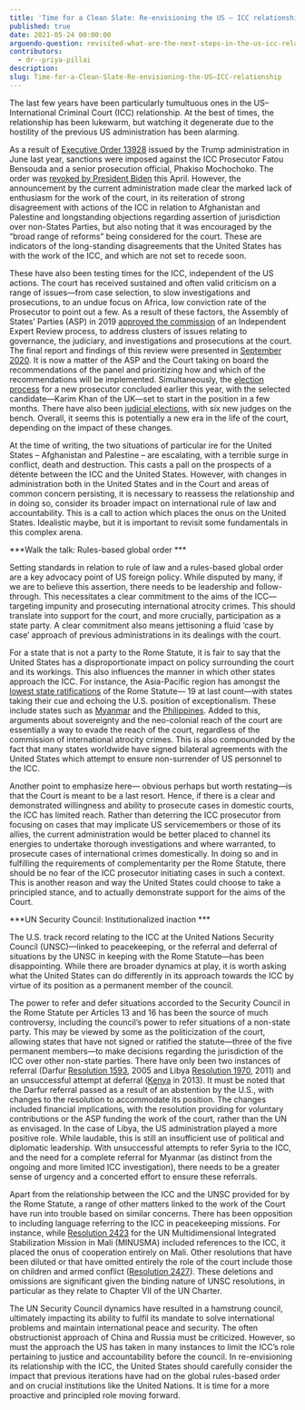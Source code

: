 ```yaml
---
title: 'Time for a Clean Slate: Re-envisioning the US – ICC relationship'
published: true
date: 2021-05-24 00:00:00
arguendo-question: revisited-what-are-the-next-steps-in-the-us-icc-relationship
contributors:
  - dr--priya-pillai
description:
slug: Time-for-a-Clean-Slate-Re-envisioning-the-US–ICC-relationship
---
```


The last few years have been particularly tumultuous ones in the US–International Criminal Court (ICC) relationship. At the best of times, the relationship has been lukewarm, but watching it degenerate due to the hostility of the previous US administration has been alarming.

As a result of [Executive Order 13928](https://www.federalregister.gov/documents/2020/06/15/2020-12953/blocking-property-of-certain-persons-associated-with-the-international-criminal-court) issued by the Trump administration in June last year, sanctions were imposed against the ICC Prosecutor Fatou Bensouda and a senior prosecution official, Phakiso Mochochoko. The order was [revoked by President Biden](https://www.state.gov/ending-sanctions-and-visa-restrictions-against-personnel-of-the-international-criminal-court/) this April. However, the announcement by the current administration made clear the marked lack of enthusiasm for the work of the court, in its reiteration of strong disagreement with actions of the ICC in relation to Afghanistan and Palestine and longstanding objections regarding assertion of jurisdiction over non-States Parties, but also noting that it was encouraged by the “broad range of reforms” being considered for the court. These are indicators of the long-standing disagreements that the United States has with the work of the ICC, and which are not set to recede soon.

These have also been testing times for the ICC, independent of the US actions. The court has received sustained and often valid criticism on a range of issues—from case selection, to slow investigations and prosecutions, to an undue focus on Africa, low conviction rate of the Prosecutor to point out a few. As a result of these factors, the Assembly of States’ Parties (ASP) in 2019 [approved the commission](https://asp.icc-cpi.int/iccdocs/asp_docs/ASP18/ICC-ASP-18-Res7-ENG.pdf) of an Independent Expert Review process, to address clusters of issues relating to governance, the judiciary, and investigations and prosecutions at the court. The final report and findings of this review were presented in [September 2020](https://asp.icc-cpi.int/iccdocs/asp_docs/ASP19/IER-Final-Report-ENG.pdf). It is now a matter of the ASP and the Court taking on board the recommendations of the panel and prioritizing how and which of the recommendations will be implemented. Simultaneously, the [election process](https://asp.icc-cpi.int/en_menus/asp/elections/prosecutor/Pages/2021Results.aspx) for a new prosecutor concluded earlier this year, with the selected candidate—Karim Khan of the UK—set to start in the position in a few months. There have also been [judicial elections](https://asp.icc-cpi.int/en_menus/asp/elections/judges/2020/Pages/Results.aspx), with six new judges on the bench. Overall, it seems this is potentially a new era in the life of the court, depending on the impact of these changes.&nbsp;

At the time of writing, the two situations of particular ire for the United States – Afghanistan and Palestine – are escalating, with a terrible surge in conflict, death and destruction. This casts a pall on the prospects of a détente between the ICC and the United States. However, with changes in administration both in the United States and in the Court and areas of common concern persisting, it is necessary to reassess the relationship and in doing so, consider its broader impact on international rule of law and accountability. This is a call to action which places the onus on the United States. Idealistic maybe, but it is important to revisit some fundamentals in this complex arena.

***Walk the talk: Rules-based global order ***

Setting standards in relation to rule of law and a rules-based global order are a key advocacy point of US foreign policy. While disputed by many, if we are to believe this assertion, there needs to be leadership and follow-through. This necessitates a clear commitment to the aims of the ICC— targeting impunity and prosecuting international atrocity crimes. This should translate into support for the court, and more crucially, participation as a state party. A clear commitment also means jettisoning a fluid ‘case by case’ approach of previous administrations in its dealings with the court.

For a state that is not a party to the Rome Statute, it is fair to say that the United States has a disproportionate impact on policy surrounding the court and its workings. This also influences the manner in which other states approach the ICC. For instance, the Asia-Pacific region has amongst the [lowest state ratifications](https://asp.icc-cpi.int/en_menus/asp/states%20parties/pages/the%20states%20parties%20to%20the%20rome%20statute.aspx) of the Rome Statute— 19 at last count—with states taking their cue and echoing the U.S. position of exceptionalism. These include states such as [Myanmar](https://www.reuters.com/article/us-myanmar-rohingya-court/myanmar-says-seriously-concerned-over-war-crimes-prosecutor-move-on-rohingya-jurisdiction-idUSKBN1HK1QA) and the [Philippines](https://www.washingtonpost.com/world/asia_pacific/philippines-leaves-international-criminal-court-as-duterte-probe-underway/2019/03/18/f929d1b6-4952-11e9-93d0-64dbcf38ba41_story.html). Added to this, arguments about sovereignty and the neo-colonial reach of the court are essentially a way to evade the reach of the court, regardless of the commission of international atrocity crimes. This is also compounded by the fact that many states worldwide have signed bilateral agreements with the United States which attempt to ensure non-surrender of US personnel to the ICC.

Another point to emphasize here— obvious perhaps but worth restating—is that the Court is meant to be a last resort. Hence, if there is a clear and demonstrated willingness and ability to prosecute cases in domestic courts, the ICC has limited reach. Rather than deterring the ICC prosecutor from focusing on cases that may implicate US servicemembers or those of its allies, the current administration would be better placed to channel its energies to undertake thorough investigations and where warranted, to prosecute cases of international crimes domestically. In doing so and in fulfilling the requirements of complementarity per the Rome Statute, there should be no fear of the ICC prosecutor initiating cases in such a context. This is another reason and way the United States could choose to take a principled stance, and to actually demonstrate support for the aims of the Court.

***UN Security Council: Institutionalized inaction ***

The U.S. track record relating to the ICC at the United Nations Security Council (UNSC)—linked to peacekeeping, or the referral and deferral of situations by the UNSC in keeping with the Rome Statute—has been disappointing. While there are broader dynamics at play, it is worth asking what the United States can do differently in its approach towards the ICC by virtue of its position as a permanent member of the council.

The power to refer and defer situations accorded to the Security Council in the Rome Statute per Articles 13 and 16 has been the source of much controversy, including the council’s power to refer situations of a non-state party. This may be viewed by some as the politicization of the court, allowing states that have not signed or ratified the statute—three of the five permanent members—to make decisions regarding the jurisdiction of the ICC over other non-state parties. There have only been two instances of referral (Darfur [Resolution 1593](https://www.securitycouncilreport.org/atf/cf/%7b65BFCF9B-6D27-4E9C-8CD3-CF6E4FF96FF9%7d/Darfur%20SRES1593.pdf), 2005 and Libya [Resolution 1970](https://www.securitycouncilreport.org/atf/cf/%7b65BFCF9B-6D27-4E9C-8CD3-CF6E4FF96FF9%7d/Libya%20S%20RES%201970.pdf), 2011) and an unsuccessful attempt at deferral ([Kenya](https://www.securitycouncilreport.org/atf/cf/%7B65BFCF9B-6D27-4E9C-8CD3-CF6E4FF96FF9%7D/s_2013_624.pdf) in 2013). It must be noted that the Darfur referral passed as a result of an abstention by the U.S., with changes to the resolution to accommodate its position. The changes included financial implications, with the resolution providing for voluntary contributions or the ASP funding the work of the court, rather than the UN as envisaged. In the case of Libya, the US administration played a more positive role. While laudable, this is still an insufficient use of political and diplomatic leadership. With unsuccessful attempts to refer Syria to the ICC, and the need for a complete referral for Myanmar (as distinct from the ongoing and more limited ICC investigation), there needs to be a greater sense of urgency and a concerted effort to ensure these referrals.

Apart from the relationship between the ICC and the UNSC provided for by the Rome Statute, a range of other matters linked to the work of the Court have run into trouble based on similar concerns. There has been opposition to including language referring to the ICC in peacekeeping missions. For instance, while [Resolution 2423](https://www.securitycouncilreport.org/atf/cf/%7b65BFCF9B-6D27-4E9C-8CD3-CF6E4FF96FF9%7d/s_res_2423.pdf) for the UN Multidimensional Integrated Stabilization Mission in Mali (MINUSMA) included references to the ICC, it placed the onus of cooperation entirely on Mali. Other resolutions that have been diluted or that have omitted entirely the role of the court include those on children and armed conflict ([Resolution 2427](https://www.securitycouncilreport.org/atf/cf/%7b65BFCF9B-6D27-4E9C-8CD3-CF6E4FF96FF9%7d/s_res_2427.pdf)). These deletions and omissions are significant given the binding nature of UNSC resolutions, in particular as they relate to Chapter VII of the UN Charter.

The UN Security Council dynamics have resulted in a hamstrung council, ultimately impacting its ability to fulfil its mandate to solve international problems and maintain international peace and security. The often obstructionist approach of China and Russia must be criticized. However, so must the approach the US has taken in many instances to limit the ICC’s role pertaining to justice and accountability before the council. In re-envisioning its relationship with the ICC, the United States should carefully consider the impact that previous iterations have had on the global rules-based order and on crucial institutions like the United Nations. It is time for a more proactive and principled role moving forward.
